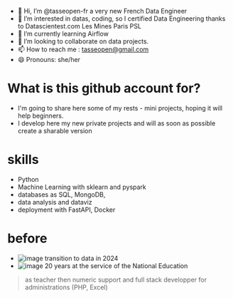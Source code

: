 - 👋 Hi, I’m @tasseopen-fr a very new French Data Engineer
- 👀 I’m interested in datas, coding, so I certified Data Engineering thanks to Datascientest.com Les Mines Paris PSL
- 🌱 I’m currently learning Airflow
- 💞️ I’m looking to collaborate on data projects.
- 📫 How to reach me : tasseopen@gmail.com
- 😄 Pronouns: she/her  
# What is this github account for?
-   I'm going to share here some of my rests - mini projects, hoping it will help beginners.
-   I develop here my new private projects and will as soon as possible create a sharable version
# skills 
- Python
- Machine Learning with sklearn and pyspark
- databases as SQL, MongoDB,
- data analysis and dataviz
- deployment with FastAPI, Docker
# before
-  ![image](https://github.com/user-attachments/assets/be7a2eca-f560-4e39-9e68-4ad2f14a3884) transition to data in 2024
- ![image](https://github.com/user-attachments/assets/82cc280b-ddf2-4939-86aa-9e142cfa2934)
20 years at the service of the National Education
> as teacher
> then numeric support and full stack developper for administrations (PHP, Excel)








<!---
tasseopen-fr/tasseopen-fr is a ✨ special ✨ repository because its `README.md` (this file) appears on your GitHub profile.
You can click the Preview link to take a look at your changes.
--->
